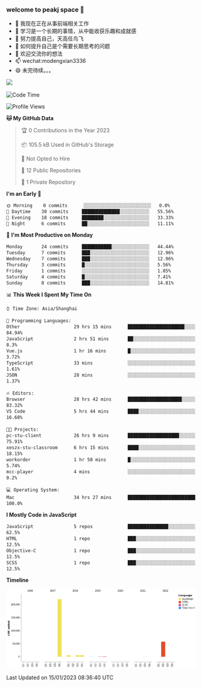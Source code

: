 ### welcome to peakj space 👋



- 🔭 我现在正在从事前端相关工作
- 🌱 学习是一个长期的事情，从中能收获乐趣和成就感
- 👯 努力提高自己，天高任鸟飞
- 🤔 如何提升自己是个需要长期思考的问题
- 💬 欢迎交流你的想法
- 📫 wechat:modengxian3336
- 😄 未完待续。。。

![](https://s2.ax1x.com/2019/06/28/ZKxc4J.jpg)

<!--START_SECTION:waka-->
![Code Time](http://img.shields.io/badge/Code%20Time-2%2C144%20hrs%2041%20mins-blue)

![Profile Views](http://img.shields.io/badge/Profile%20Views-37-blue)

**🐱 My GitHub Data** 

> 🏆 0 Contributions in the Year 2023
 > 
> 📦 105.5 kB Used in GitHub's Storage 
 > 
> 🚫 Not Opted to Hire
 > 
> 📜 12 Public Repositories 
 > 
> 🔑 1 Private Repository 
 > 
**I'm an Early 🐤** 

```text
🌞 Morning    0 commits      ░░░░░░░░░░░░░░░░░░░░░░░░░   0.0% 
🌆 Daytime    30 commits     ██████████████░░░░░░░░░░░   55.56% 
🌃 Evening    18 commits     ████████░░░░░░░░░░░░░░░░░   33.33% 
🌙 Night      6 commits      ██░░░░░░░░░░░░░░░░░░░░░░░   11.11%

```
📅 **I'm Most Productive on Monday** 

```text
Monday       24 commits     ███████████░░░░░░░░░░░░░░   44.44% 
Tuesday      7 commits      ███░░░░░░░░░░░░░░░░░░░░░░   12.96% 
Wednesday    7 commits      ███░░░░░░░░░░░░░░░░░░░░░░   12.96% 
Thursday     3 commits      █░░░░░░░░░░░░░░░░░░░░░░░░   5.56% 
Friday       1 commits      ░░░░░░░░░░░░░░░░░░░░░░░░░   1.85% 
Saturday     4 commits      █░░░░░░░░░░░░░░░░░░░░░░░░   7.41% 
Sunday       8 commits      ███░░░░░░░░░░░░░░░░░░░░░░   14.81%

```


📊 **This Week I Spent My Time On** 

```text
⌚︎ Time Zone: Asia/Shanghai

💬 Programming Languages: 
Other                    29 hrs 15 mins      █████████████████████░░░░   84.94% 
JavaScript               2 hrs 51 mins       ██░░░░░░░░░░░░░░░░░░░░░░░   8.3% 
Vue.js                   1 hr 16 mins        █░░░░░░░░░░░░░░░░░░░░░░░░   3.72% 
TypeScript               33 mins             ░░░░░░░░░░░░░░░░░░░░░░░░░   1.61% 
JSON                     28 mins             ░░░░░░░░░░░░░░░░░░░░░░░░░   1.37%

🔥 Editors: 
Browser                  28 hrs 42 mins      ████████████████████░░░░░   83.32% 
VS Code                  5 hrs 44 mins       ████░░░░░░░░░░░░░░░░░░░░░   16.68%

🐱‍💻 Projects: 
pc-stu-client            26 hrs 9 mins       ███████████████████░░░░░░   75.91% 
xeszx-stu-classroom      6 hrs 15 mins       ████░░░░░░░░░░░░░░░░░░░░░   18.15% 
workorder                1 hr 58 mins        █░░░░░░░░░░░░░░░░░░░░░░░░   5.74% 
mcc-player               4 mins              ░░░░░░░░░░░░░░░░░░░░░░░░░   0.2%

💻 Operating System: 
Mac                      34 hrs 27 mins      █████████████████████████   100.0%

```

**I Mostly Code in JavaScript** 

```text
JavaScript               5 repos             ███████████████░░░░░░░░░░   62.5% 
HTML                     1 repo              ███░░░░░░░░░░░░░░░░░░░░░░   12.5% 
Objective-C              1 repo              ███░░░░░░░░░░░░░░░░░░░░░░   12.5% 
SCSS                     1 repo              ███░░░░░░░░░░░░░░░░░░░░░░   12.5%

```


**Timeline**

![Chart not found](https://raw.githubusercontent.com/PeakJ/PeakJ/master/charts/bar_graph.png) 


 Last Updated on 15/01/2023 08:36:40 UTC
<!--END_SECTION:waka-->
